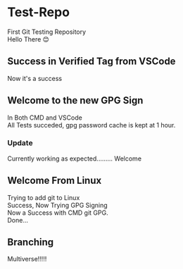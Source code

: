 # Test-Repo
First Git Testing Repository\
Hello There 😊
## Success in Verified Tag from VSCode
Now it's a success
## Welcome to the new GPG Sign
In Both CMD and VSCode\
All Tests succeded, gpg password cache is kept at 1 hour.
### Update
Currently working as expected.........
Welcome
## Welcome From Linux 
Trying to add git to Linux\
Success, Now Trying GPG Signing\
Now a Success with CMD git GPG.\
Done...
## Branching
Multiverse!!!!!